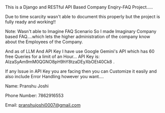 This is a Django and RESTful API Based Company Enqiry-FAQ Project.....

Due to time scarcity wasn't able to document this properly but the project is fully ready and working!!

Note: Wasn't able to Imagine FAQ Scenario So I made Imaginary Company based FAQ....which lets the higher administration of the company know about the Employees of the Company.

And as of LLM And API Key I have use Google Gemini's API which has 60 free Queries for a limit of an Hour... API Key is: AIzaSyAm9mM0QGNO8pH9hY8tzaDEyXbOEt40Ck8 .

If any Issue in API Key you are facing then you can Customize it easily and also include Error Handling however you want....

Name: Pranshu Joshi

Phone Number: 7862916553

Email: pranshujoshi0007@gmail.com

